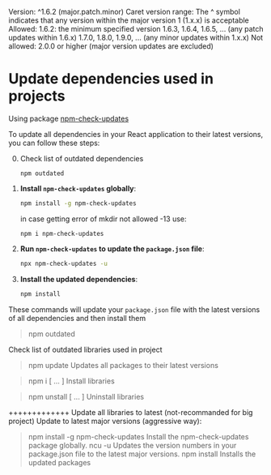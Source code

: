 Version: ^1.6.2 (major.patch.minor)
Caret version range: The ^ symbol indicates that any version within the major version 1 (1.x.x) is acceptable
Allowed:
	1.6.2: the minimum specified version
	1.6.3, 1.6.4, 1.6.5, ... (any patch updates within 1.6.x)
	1.7.0, 1.8.0, 1.9.0, ... (any minor updates within 1.x.x)
Not allowed:
2.0.0 or higher (major version updates are excluded)


# Update dependencies used in projects

Using package [npm-check-updates](https://www.npmjs.com/package/npm-check-updates)

To update all dependencies in your React application to their latest versions, you can follow these steps:

0. Check list of outdated dependencies
	```
	npm outdated
	```

1. **Install `npm-check-updates` globally**:
	```bash
	npm install -g npm-check-updates
	
	```
	in case getting error of mkdir not allowed -13 use:
	```
	npm i npm-check-updates
	```

2. **Run `npm-check-updates` to update the `package.json` file**:
	```bash
	npx npm-check-updates -u
	```

3. **Install the updated dependencies**:
	```bash
	npm install
	```

These commands will update your `package.json` file with the latest versions of all dependencies and then install them

> npm outdated

Check list of outdated libraries used in project

> npm update
Updates all packages to their latest versions

> npm i <Library> [<Library2> ... ]
Install libraries

> npm unstall <Library> [<Library2> ... ]
Uninstall libraries








+++++++++++++ Update all libraries to latest (not-recommanded for big project)
Update to latest major versions (aggressive way):
 > npm install -g npm-check-updates
Install the npm-check-updates package globally.
 > ncu -u
Updates the version numbers in your package.json file to the latest major versions.
 > npm install
Installs the updated packages